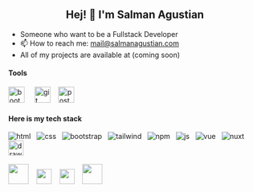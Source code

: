 <h2 align="center">Hej! 👋 I'm Salman Agustian</h2>


- Someone who want to be a Fullstack Developer
- 📫 How to reach me: mail@salmanagustian.com
- All of my projects are available at (coming soon)


#### Tools
<span>
<img src="https://user-images.githubusercontent.com/79355239/143455396-08754238-ba05-4388-b372-785bafd7aafd.png" alt="bootstrap" height="32px" />
</span>&nbsp;&nbsp;&nbsp;
<span>
<img src="https://www.vectorlogo.zone/logos/git-scm/git-scm-icon.svg" alt="git" height="32px" />
</span>&nbsp;&nbsp;
<span>
<img src="https://www.vectorlogo.zone/logos/getpostman/getpostman-icon.svg" alt="postman" height="32px" />
</span>

#### Here is my tech stack

![html](https://user-images.githubusercontent.com/79355239/151290701-52f6b597-6639-442c-9b02-98cda610e613.svg) &nbsp;
![css](https://user-images.githubusercontent.com/79355239/151290703-69deb652-edd6-426d-a23f-adc6d4b41fdb.svg) &nbsp;
![bootstrap](https://user-images.githubusercontent.com/79355239/151290700-9dea719b-198c-44ca-9057-ed0179897e7c.svg) &nbsp;
![tailwind](https://user-images.githubusercontent.com/79355239/151290695-c85258c4-c5e0-4bf0-aac0-fcdaa082ec38.svg) &nbsp;
![npm](https://user-images.githubusercontent.com/79355239/151290690-197d5ed7-a766-4664-a138-062e6ecd56d1.svg) &nbsp;
![js](https://user-images.githubusercontent.com/79355239/151290689-1e8de89e-fa0e-4198-ac3c-481f4813895a.svg) &nbsp;
![vue](https://user-images.githubusercontent.com/79355239/151290696-8bb7394d-d320-4c99-abdf-69559daf3508.svg) &nbsp;
![nuxt](https://user-images.githubusercontent.com/79355239/151290692-9202dae1-866d-4aad-afd5-524e931007e7.svg) &nbsp; 
<img src="https://seeklogo.com/images/N/nodejs-logo-FBE122E377-seeklogo.com.png" alt="drawing" width="30"/> &nbsp;

<span>
<img src="https://www.php.net/images/logos/new-php-logo.svg" width="40">
</span> &nbsp;&nbsp;
<span>
<img src="https://cdn.worldvectorlogo.com/logos/laravel-2.svg" width="30">
</span> &nbsp;&nbsp;
<span> 
 <img src="https://cdn.worldvectorlogo.com/logos/codeigniter.svg" width="30">
 </span>&nbsp;&nbsp;
<span>
 <img src="https://cdn.worldvectorlogo.com/logos/mysql-3.svg" width="40">
</span>
